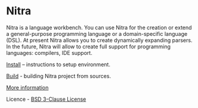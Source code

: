 # Nitra

Nitra is a language workbench. You can use Nitra for the creation or extend a general-purpose programming language or a domain-specific language (DSL).
At present Nitra allows you to create dynamically expanding parsers. In the future, Nitra will allow to create full support for programming languages: compilers, IDE support.

[Install](http://confluence.jetbrains.com/display/Nitra/Install) – instructions to setup environment.

[Build](http://confluence.jetbrains.com/display/Nitra/Build) - building Nitra project from sources.

[More information](http://confluence.jetbrains.com/display/Nitra)

Licence - [BSD 3-Clause License](http://opensource.org/licenses/BSD-3-Clause)
